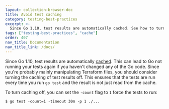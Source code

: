 ```yaml
---
layout: collection-browser-doc
title: Avoid test caching
category: testing-best-practices
excerpt: >-
  Since Go 1.10, test results are automatically cached. See how to turn off caching test results.
tags: ["testing-best-practices", "cache"]
order: 407
nav_title: Documentation
nav_title_link: /docs/
---
```


Since Go 1.10, test results are automatically [cached](https://golang.org/doc/go1.10#test). This can lead to Go not
running your tests again if you haven't changed any of the Go code. Since you're probably mainly manipulating Terraform
files, you should consider turning the caching of test results off. This ensures that the tests are run every time
you run `go test` and the result is not just read from the cache.

To turn caching off, you can set the `-count` flag to `1` force the tests to run:

```shell
$ go test -count=1 -timeout 30m -p 1 ./...
```
